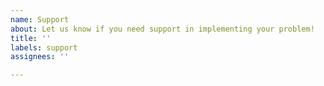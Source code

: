 ```yaml
---
name: Support
about: Let us know if you need support in implementing your problem!
title: ''
labels: support
assignees: ''

---
```



